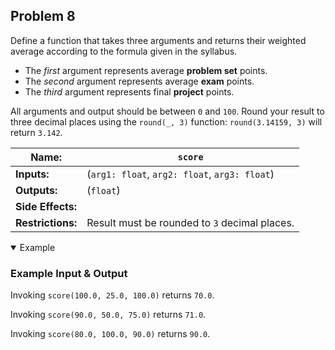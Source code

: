 ## Problem 8

Define a function that takes three arguments and returns their weighted average according to the formula given in the syllabus.

- The *first* argument represents average **problem set** points.
- The *second* argument represents average **exam** points.
- The *third* argument represents final **project** points.

All arguments and output should be between `0` and `100`.
Round your result to three decimal places using the `round(_, 3)` function: `round(3.14159, 3)` will return `3.142`.

| **Name:**         | `score`                                       |
| ----------------- | ---------------                               |
| **Inputs:**       | (`arg1: float`, `arg2: float`, `arg3: float`) |
| **Outputs:**      | (`float`)                                     |
| **Side Effects:** |                                               |
| **Restrictions:** | Result must be rounded to `3` decimal places. |

<details open><summary>Example</summary>

### Example Input & Output

Invoking `score(100.0, 25.0, 100.0)` returns `70.0`.

Invoking `score(90.0, 50.0, 75.0)` returns `71.0`.

Invoking `score(80.0, 100.0, 90.0)` returns `90.0`.

</details>
